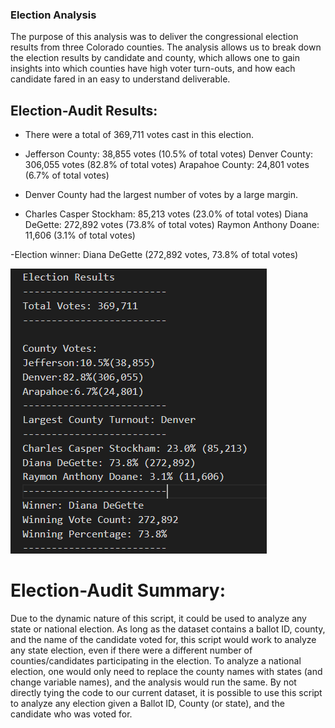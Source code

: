 ### Election Analysis
The purpose of this analysis was to deliver the congressional election results from three Colorado counties. The analysis allows us to break down the election results by candidate and county, which allows one to gain insights into which counties have high voter turn-outs, and how each candidate fared in an easy to understand deliverable.

## Election-Audit Results:
- There were a total of 369,711 votes cast in this election.

- Jefferson County: 38,855 votes (10.5% of total votes)
  Denver County: 306,055 votes (82.8% of total votes)
  Arapahoe County: 24,801 votes (6.7% of total votes)
  
- Denver County had the largest number of votes by a large margin.

- Charles Casper Stockham: 85,213 votes (23.0% of total votes)
  Diana DeGette: 272,892 votes (73.8% of total votes)
  Raymon Anthony Doane: 11,606 (3.1% of total votes)
  
-Election winner: Diana DeGette (272,892 votes, 73.8% of total votes)

![election_results_summary](election_results_summary.png)

# Election-Audit Summary:
Due to the dynamic nature of this script, it could be used to analyze any state or national election. As long as the dataset contains a ballot ID, county, and the name of the candidate voted for, this script would work to analyze any state election, even if there were a different number of counties/candidates participating in the election. To analyze a national election, one would only need to replace the county names with states (and change variable names), and the analysis would run the same. By not directly tying the code to our current dataset, it is possible to use this script to analyze any election given a Ballot ID, County (or state), and the candidate who was voted for. 
